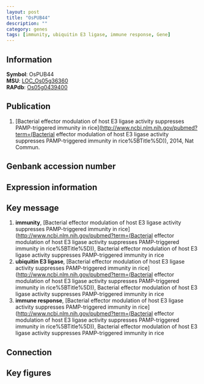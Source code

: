 ```yaml
---
layout: post
title: "OsPUB44"
description: ""
category: genes
tags: [immunity, ubiquitin E3 ligase, immune response, Gene]
---
```


## Information
__Symbol__: OsPUB44  
__MSU__: [LOC_Os05g36360](http://rice.plantbiology.msu.edu/cgi-bin/ORF_infopage.cgi?orf=LOC_Os05g36360)  
__RAPdb__: [Os05g0439400](http://rapdb.dna.affrc.go.jp/viewer/gbrowse_details/irgsp1?name=Os05g0439400)  

## Publication
1. [Bacterial effector modulation of host E3 ligase activity suppresses PAMP-triggered immunity in rice](http://www.ncbi.nlm.nih.gov/pubmed?term=(Bacterial effector modulation of host E3 ligase activity suppresses PAMP-triggered immunity in rice%5BTitle%5D)), 2014, Nat Commun.

## Genbank accession number

## Expression information

## Key message
1. __immunity__, [Bacterial effector modulation of host E3 ligase activity suppresses PAMP-triggered immunity in rice](http://www.ncbi.nlm.nih.gov/pubmed?term=(Bacterial effector modulation of host E3 ligase activity suppresses PAMP-triggered immunity in rice%5BTitle%5D)), Bacterial effector modulation of host E3 ligase activity suppresses PAMP-triggered immunity in rice
2. __ubiquitin E3 ligase__, [Bacterial effector modulation of host E3 ligase activity suppresses PAMP-triggered immunity in rice](http://www.ncbi.nlm.nih.gov/pubmed?term=(Bacterial effector modulation of host E3 ligase activity suppresses PAMP-triggered immunity in rice%5BTitle%5D)), Bacterial effector modulation of host E3 ligase activity suppresses PAMP-triggered immunity in rice
3. __immune response__, [Bacterial effector modulation of host E3 ligase activity suppresses PAMP-triggered immunity in rice](http://www.ncbi.nlm.nih.gov/pubmed?term=(Bacterial effector modulation of host E3 ligase activity suppresses PAMP-triggered immunity in rice%5BTitle%5D)), Bacterial effector modulation of host E3 ligase activity suppresses PAMP-triggered immunity in rice

## Connection

## Key figures


